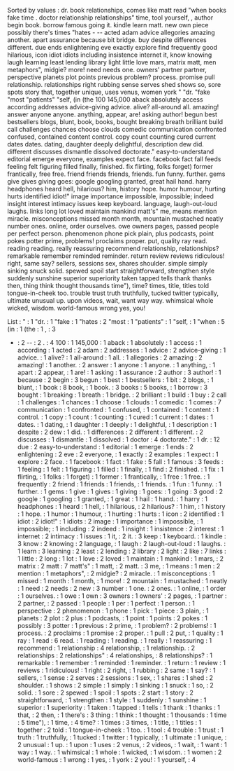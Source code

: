 Sorted by values :
dr. book relationships, comes like matt read "when books fake time . doctor relationship relationships" time, tool yourself, , author begin book. borrow famous going it. kindle learn matt. new own piece possibly there's times "hates - -- acted adam advice allegories amazing another. apart assurance because bit bridge. buy despite differences different. due ends enlightening eve exactly explore find frequently good hilarious, icon idiot idiots including insistence internet it, know knowing laugh learning least lending library light little love mars, matrix matt, men metaphors", midgie? more! need needs one. owners' partner partner, perspective planets plot points previous problem? process. promise pull relationship. relationships right rubbing sense serves shed shows so, sore spots story that, together unique, uses venus, women york " "dr. "fake "most "patients" "self, (in (the 100 145,000 aback absolutely access according addresses advice-giving advice. alive? all-around all. amazing! answer anyone anyone. anything, appear, are! asking author! begun best bestsellers blogs, blunt, book, books, bought breaking breath brilliant build call challenges chances choose clouds comedic communication confronted confused, contained content control. copy count counting cured current dates dates. dating, daughter deeply delightful, description dew did. different discusses dismantle dissolved doctorate." easy-to-understand editorial emerge everyone, examples expect face. facebook fact fall feeds feeling felt figuring filled finally, finished. fix flirting, folks forget) former frantically, free free. friend friends friends, friends. fun funny. further. gems give gives giving goes: google googling granted, great hail hand. harry headphones heard hell, hilarious? him, history hope. humor humour, hurting hurts identified idiot!" image importance impossible, impossible; indeed insight interest intimacy issues keep keyboard. language, laugh-out-loud laughs. links long lot loved maintain mankind matt's" me, means mention miracle. misconceptions missed month month, mountain mustached neatly number ones. online, order ourselves. owe owners pages, passed people per perfect person. phenomenon phone pick plain, plus podcasts, point pokes potter prime, problems! proclaims proper. put, quality ray read. reading reading. really reassuring recommend relationship, relationships? remarkable remember reminded reminder. return review reviews ridiculous! right, same say? sellers, sessions sex, shares shoulder. simple simply sinking snuck solid. spewed spoil start straightforward, strengthen style suddenly sunshine superior superiority taken tapped tells thank thanks then, thing think thought thousands time"), time? times, title, titles told tongue-in-cheek too. trouble trust truth truthfully, tucked twitter typically, ultimate unusual up. upon videos, wait, want way way. whimsical whole wicked, wisdom. world-famous wrong yes, you! 

List :
" : 1
"dr. : 1
"fake : 1
"hates : 2
"most : 1
"patients" : 1
"self, : 1
"when : 5
(in : 1
(the : 1
, : 3
- : 2
-- : 2
. : 4
100 : 1
145,000 : 1
aback : 1
absolutely : 1
access : 1
according : 1
acted : 2
adam : 2
addresses : 1
advice : 2
advice-giving : 1
advice. : 1
alive? : 1
all-around : 1
all. : 1
allegories : 2
amazing : 2
amazing! : 1
another. : 2
answer : 1
anyone : 1
anyone. : 1
anything, : 1
apart : 2
appear, : 1
are! : 1
asking : 1
assurance : 2
author : 3
author! : 1
because : 2
begin : 3
begun : 1
best : 1
bestsellers : 1
bit : 2
blogs, : 1
blunt, : 1
book : 8
book, : 1
book. : 3
books : 5
books, : 1
borrow : 3
bought : 1
breaking : 1
breath : 1
bridge. : 2
brilliant : 1
build : 1
buy : 2
call : 1
challenges : 1
chances : 1
choose : 1
clouds : 1
comedic : 1
comes : 7
communication : 1
confronted : 1
confused, : 1
contained : 1
content : 1
control. : 1
copy : 1
count : 1
counting : 1
cured : 1
current : 1
dates : 1
dates. : 1
dating, : 1
daughter : 1
deeply : 1
delightful, : 1
description : 1
despite : 2
dew : 1
did. : 1
differences : 2
different : 1
different. : 2
discusses : 1
dismantle : 1
dissolved : 1
doctor : 4
doctorate." : 1
dr. : 12
due : 2
easy-to-understand : 1
editorial : 1
emerge : 1
ends : 2
enlightening : 2
eve : 2
everyone, : 1
exactly : 2
examples : 1
expect : 1
explore : 2
face. : 1
facebook : 1
fact : 1
fake : 5
fall : 1
famous : 3
feeds : 1
feeling : 1
felt : 1
figuring : 1
filled : 1
finally, : 1
find : 2
finished. : 1
fix : 1
flirting, : 1
folks : 1
forget) : 1
former : 1
frantically, : 1
free : 1
free. : 1
frequently : 2
friend : 1
friends : 1
friends, : 1
friends. : 1
fun : 1
funny. : 1
further. : 1
gems : 1
give : 1
gives : 1
giving : 1
goes: : 1
going : 3
good : 2
google : 1
googling : 1
granted, : 1
great : 1
hail : 1
hand. : 1
harry : 1
headphones : 1
heard : 1
hell, : 1
hilarious, : 2
hilarious? : 1
him, : 1
history : 1
hope. : 1
humor : 1
humour, : 1
hurting : 1
hurts : 1
icon : 2
identified : 1
idiot : 2
idiot!" : 1
idiots : 2
image : 1
importance : 1
impossible, : 1
impossible; : 1
including : 2
indeed : 1
insight : 1
insistence : 2
interest : 1
internet : 2
intimacy : 1
issues : 1
it, : 2
it. : 3
keep : 1
keyboard. : 1
kindle : 3
know : 2
knowing : 2
language, : 1
laugh : 2
laugh-out-loud : 1
laughs. : 1
learn : 3
learning : 2
least : 2
lending : 2
library : 2
light : 2
like : 7
links : 1
little : 2
long : 1
lot : 1
love : 2
loved : 1
maintain : 1
mankind : 1
mars, : 2
matrix : 2
matt : 7
matt's" : 1
matt, : 2
matt. : 3
me, : 1
means : 1
men : 2
mention : 1
metaphors", : 2
midgie? : 2
miracle. : 1
misconceptions : 1
missed : 1
month : 1
month, : 1
more! : 2
mountain : 1
mustached : 1
neatly : 1
need : 2
needs : 2
new : 3
number : 1
one. : 2
ones. : 1
online, : 1
order : 1
ourselves. : 1
owe : 1
own : 3
owners : 1
owners' : 2
pages, : 1
partner : 2
partner, : 2
passed : 1
people : 1
per : 1
perfect : 1
person. : 1
perspective : 2
phenomenon : 1
phone : 1
pick : 1
piece : 3
plain, : 1
planets : 2
plot : 2
plus : 1
podcasts, : 1
point : 1
points : 2
pokes : 1
possibly : 3
potter : 1
previous : 2
prime, : 1
problem? : 2
problems! : 1
process. : 2
proclaims : 1
promise : 2
proper. : 1
pull : 2
put, : 1
quality : 1
ray : 1
read : 6
read. : 1
reading : 1
reading. : 1
really : 1
reassuring : 1
recommend : 1
relationship : 4
relationship, : 1
relationship. : 2
relationships : 2
relationships" : 4
relationships, : 8
relationships? : 1
remarkable : 1
remember : 1
reminded : 1
reminder. : 1
return : 1
review : 1
reviews : 1
ridiculous! : 1
right : 2
right, : 1
rubbing : 2
same : 1
say? : 1
sellers, : 1
sense : 2
serves : 2
sessions : 1
sex, : 1
shares : 1
shed : 2
shoulder. : 1
shows : 2
simple : 1
simply : 1
sinking : 1
snuck : 1
so, : 2
solid. : 1
sore : 2
spewed : 1
spoil : 1
spots : 2
start : 1
story : 2
straightforward, : 1
strengthen : 1
style : 1
suddenly : 1
sunshine : 1
superior : 1
superiority : 1
taken : 1
tapped : 1
tells : 1
thank : 1
thanks : 1
that, : 2
then, : 1
there's : 3
thing : 1
think : 1
thought : 1
thousands : 1
time : 5
time"), : 1
time, : 4
time? : 1
times : 3
times, : 1
title, : 1
titles : 1
together : 2
told : 1
tongue-in-cheek : 1
too. : 1
tool : 4
trouble : 1
trust : 1
truth : 1
truthfully, : 1
tucked : 1
twitter : 1
typically, : 1
ultimate : 1
unique, : 2
unusual : 1
up. : 1
upon : 1
uses : 2
venus, : 2
videos, : 1
wait, : 1
want : 1
way : 1
way. : 1
whimsical : 1
whole : 1
wicked, : 1
wisdom. : 1
women : 2
world-famous : 1
wrong : 1
yes, : 1
york : 2
you! : 1
yourself, : 4
